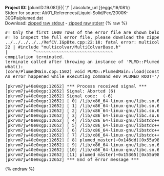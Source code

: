 **Project ID:** [plumID:19.081]({{ '/' | absolute_url }}eggs/19/081/)  
Stderr for source:  Al/01_References/Liquid-Solid/Fcc/2000K-30GPa/plumed.dat   
Download: [zipped raw stdout](plumed.dat.plumed_master.stdout.txt.zip) - [zipped raw stderr](plumed.dat.plumed_master.stderr.txt.zip) 
{% raw %}
<pre>
#! Only the first 1000 rows of the error file are shown below
#! To inspect the full error file, please download the zipped raw stderr file above
../../../../../RefCV.IGpBte.cpp:22:10: fatal error: multicolvar/MultiColvarBase.h: No such file or directory
22 | #include "multicolvar/MultiColvarBase.h"
|          ^~~~~~~~~~~~~~~~~~~~~~~~~~~~~~~
compilation terminated.
terminate called after throwing an instance of 'PLMD::Plumed::ExceptionError'
what():
(core/PlumedMain.cpp:1502) void PLMD::PlumedMain::load(const std::string&)
An error happened while executing command env PLUMED_ROOT='/home/runner/opt/lib/plumed_master' PLUMED_VERSION='2.11.0-dev' PLUMED_HTMLDIR='/home/runner/opt/share/doc/plumed_master' PLUMED_INCLUDEDIR='/home/runner/opt/include' PLUMED_PROGRAM_NAME='plumed_master' PLUMED_IS_INSTALLED='yes' "/home/runner/opt/lib/plumed_master"/scripts/mklib.sh -n -o ./../../../../../RefCV.2.11.0-dev.so ../../../../../RefCV.cpp

[pkrvm7jw40e0xgp:12652] *** Process received signal ***
[pkrvm7jw40e0xgp:12652] Signal: Aborted (6)
[pkrvm7jw40e0xgp:12652] Signal code:  (-6)
[pkrvm7jw40e0xgp:12652] [ 0] /lib/x86_64-linux-gnu/libc.so.6(+0x45330)[0x7ff4ae045330]
[pkrvm7jw40e0xgp:12652] [ 1] /lib/x86_64-linux-gnu/libc.so.6(pthread_kill+0x11c)[0x7ff4ae09eb2c]
[pkrvm7jw40e0xgp:12652] [ 2] /lib/x86_64-linux-gnu/libc.so.6(gsignal+0x1e)[0x7ff4ae04527e]
[pkrvm7jw40e0xgp:12652] [ 3] /lib/x86_64-linux-gnu/libc.so.6(abort+0xdf)[0x7ff4ae0288ff]
[pkrvm7jw40e0xgp:12652] [ 4] /lib/x86_64-linux-gnu/libstdc++.so.6(+0xa5ff5)[0x7ff4ae4a5ff5]
[pkrvm7jw40e0xgp:12652] [ 5] /lib/x86_64-linux-gnu/libstdc++.so.6(+0xbb0da)[0x7ff4ae4bb0da]
[pkrvm7jw40e0xgp:12652] [ 6] /lib/x86_64-linux-gnu/libstdc++.so.6(_ZSt10unexpectedv+0x0)[0x7ff4ae4a5a55]
[pkrvm7jw40e0xgp:12652] [ 7] /lib/x86_64-linux-gnu/libstdc++.so.6(+0xa5a6f)[0x7ff4ae4a5a6f]
[pkrvm7jw40e0xgp:12652] [ 8] plumed_master(+0x146dd)[0x55a98d3586dd]
[pkrvm7jw40e0xgp:12652] [ 9] /lib/x86_64-linux-gnu/libc.so.6(+0x2a1ca)[0x7ff4ae02a1ca]
[pkrvm7jw40e0xgp:12652] [10] /lib/x86_64-linux-gnu/libc.so.6(__libc_start_main+0x8b)[0x7ff4ae02a28b]
[pkrvm7jw40e0xgp:12652] [11] plumed_master(+0x15365)[0x55a98d359365]
[pkrvm7jw40e0xgp:12652] *** End of error message ***
</pre>
{% endraw %}
